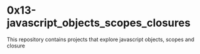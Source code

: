 # 0x13-javascript_objects_scopes_closures  
This repository contains projects that explore javascript objects, scopes and closure
